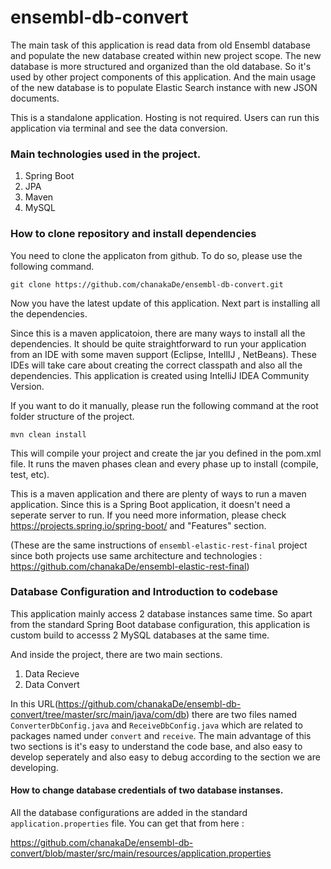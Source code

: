 # ensembl-db-convert

The main task of this application is read data from old Ensembl database and populate the new database created within new project scope. The new database is more structured and organized than the old database. So it's used by other project components of this application. And the main usage of the new database is to populate Elastic Search instance with new JSON documents.

This is a standalone application. Hosting is not required. Users can run this application via terminal and see the data conversion.

### Main technologies used in the project.

1. Spring Boot
2. JPA
3. Maven
4. MySQL

### How to clone repository and install dependencies

You need to clone the applicaton from github. To do so, please use the following command.

```
git clone https://github.com/chanakaDe/ensembl-db-convert.git
```

Now you have the latest update of this application. Next part is installing all the dependencies.

Since this is a maven applicatoion, there are many ways to install all the dependencies. It should be quite straightforward to run your application from an IDE with some maven support (Eclipse, IntellIJ , NetBeans). These IDEs will take care about creating the correct classpath and also all the dependencies. This application is created using IntelliJ IDEA Community Version.

If you want to do it manually, please run the following command at the root folder structure of the project.

```
mvn clean install
```

This will compile your project and create the jar you defined in the pom.xml file. It runs the maven phases clean and every phase up to install (compile, test, etc).

This is a maven application and there are plenty of ways to run a maven application. Since this is a Spring Boot application, it doesn't need a seperate server to run. If you need more information, please check https://projects.spring.io/spring-boot/ and "Features" section.

(These are the same instructions of `ensembl-elastic-rest-final` project since both projects use same architecture and technologies : https://github.com/chanakaDe/ensembl-elastic-rest-final)

### Database Configuration and Introduction to codebase

This application mainly access 2 database instances same time. So apart from the standard Spring Boot database configuration, this application is custom build to accesss 2 MySQL databases at the same time.

And inside the project, there are two main sections.

1. Data Recieve 
2. Data Convert

In this URL(https://github.com/chanakaDe/ensembl-db-convert/tree/master/src/main/java/com/db) there are two files named `ConverterDbConfig.java` and `ReceiveDbConfig.java` which are related to packages named under `convert` and `receive`. The main advantage of this two sections is it's easy to understand the code base, and also easy to develop seperately and also easy to debug according to the section we are developing. 

#### How to change database credentials of two database instanses.

All the database configurations are added in the standard `application.properties` file. You can get that from here : 

https://github.com/chanakaDe/ensembl-db-convert/blob/master/src/main/resources/application.properties









